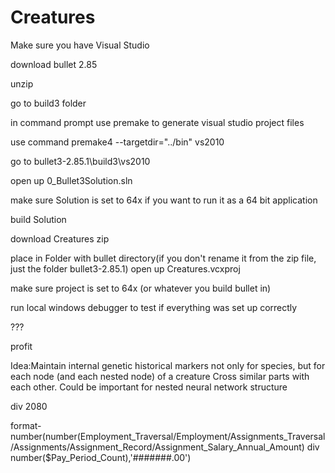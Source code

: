 # Creatures
Make sure you have Visual Studio

download bullet 2.85

unzip

go to build3 folder

in command prompt use premake to generate visual studio project files

use command premake4 --targetdir="../bin" vs2010

go to bullet3-2.85.1\build3\vs2010

open up 0_Bullet3Solution.sln

make sure Solution is set to 64x if you want to run it as a 64 bit application  

build Solution

download Creatures zip

place in Folder with bullet directory(if you don't rename it from the zip file, just the folder bullet3-2.85.1)
open up Creatures.vcxproj

make sure project is set to 64x (or whatever you build bullet in)

run local windows debugger to test if everything was set up correctly

???

profit

Idea:Maintain internal genetic historical markers not only for species, but for each node (and each nested node) of a creature
Cross similar parts with each other.
Could be important for nested neural network structure

div 2080

format-number(number(Employment_Traversal/Employment/Assignments_Traversal/Assignments/Assignment_Record/Assignment_Salary_Annual_Amount) div number($Pay_Period_Count),'#######.00')